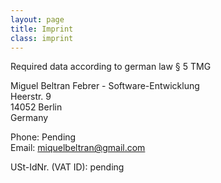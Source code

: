 ```yaml
---
layout: page
title: Imprint
class: imprint
---
```


Required data according to german law § 5 TMG

Miguel Beltran Febrer - Software-Entwicklung<br/>
Heerstr. 9<br/>
14052 Berlin<br/>
Germany

Phone: Pending<br/>
Email: miquelbeltran@gmail.com

USt-IdNr. (VAT ID): pending


